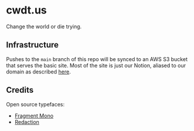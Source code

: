 # cwdt.us
Change the world or die trying.

## Infrastructure
Pushes to the `main` branch of this repo will be synced to an AWS S3 bucket that serves the basic
site. Most of the site is just our Notion, aliased to our domain as described
[here](https://fruitionsite.com/).

## Credits
Open source typefaces:
- [Fragment Mono](https://github.com/weiweihuanghuang/fragment-mono)
- [Redaction](https://www.redaction.us/)
